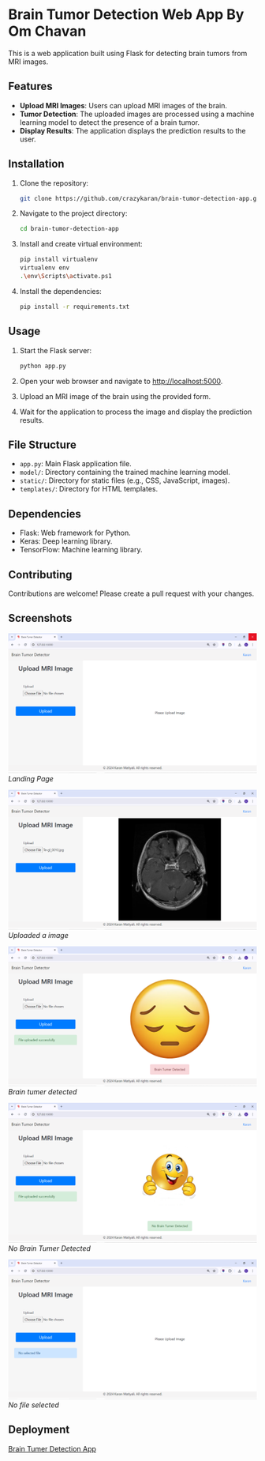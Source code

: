 # Brain Tumor Detection Web App By  Om Chavan

This is a web application built using Flask for detecting brain tumors from MRI images.

## Features

- **Upload MRI Images**: Users can upload MRI images of the brain.
- **Tumor Detection**: The uploaded images are processed using a machine learning model to detect the presence of a brain tumor.
- **Display Results**: The application displays the prediction results to the user.

## Installation

1. Clone the repository:

    ```bash
    git clone https://github.com/crazykaran/brain-tumor-detection-app.git
    ```

2. Navigate to the project directory:

    ```bash
    cd brain-tumor-detection-app
    ```

3. Install and create virtual environment:

    ```bash
    pip install virtualenv
    virtualenv env
    .\env\Scripts\activate.ps1
    ```

4. Install the dependencies:

    ```bash
    pip install -r requirements.txt
    ```

## Usage

1. Start the Flask server:

    ```bash
    python app.py
    ```

2. Open your web browser and navigate to [http://localhost:5000](http://localhost:5000).

3. Upload an MRI image of the brain using the provided form.

4. Wait for the application to process the image and display the prediction results.

## File Structure

- `app.py`: Main Flask application file.
- `model/`: Directory containing the trained machine learning model.
- `static/`: Directory for static files (e.g., CSS, JavaScript, images).
- `templates/`: Directory for HTML templates.

## Dependencies

- Flask: Web framework for Python.
- Keras: Deep learning library.
- TensorFlow: Machine learning library.

## Contributing

Contributions are welcome! Please create a pull request with your changes.

## Screenshots

![Preview 1](static/images/preview1.png)*Landing Page*

![Preview 2](static/images/preview2.png)*Uploaded a image*

![Preview 3](static/images/preview3.png)*Brain tumer detected*

![Preview 4](static/images/preview4.png)*No Brain Tumer Detected*

![Preview 5](static/images/preview5.png)*No file selected*


## Deployment
[Brain Tumer Detection App](https://brain-tumor-detection-app.onrender.com/)
